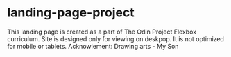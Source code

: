 # landing-page-project

This landing page is created as a part of The Odin Project Flexbox curriculum.
Site is designed only for viewing on deskpop. It is not optimized for mobile or tablets.
Acknowlement: Drawing arts - My Son